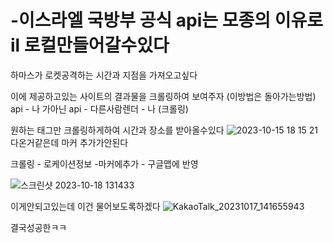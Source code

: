 # -이스라엘 국방부 공식 api는 모종의 이유로 il 로컬만들어갈수있다

하마스가 로켓공격하는 시간과 지점을 가져오고싶다 

이에 제공하고있는 사이트의 결과물을 크롤링하여 보여주자  (이방법은 돌아가는방법) api - 나 가아닌 api - 다른사람렌더 - 나 (크롤링)

원하는 태그만 크롤링하게하여 시간과 장소를 받아올수있다 
![2023-10-15 18 15 21](https://github.com/EdgeRunner107/Israel_rocket_attack_arl/assets/140359171/87984d95-db88-45bc-850a-5d11ae69c7ac)
다온거같은데 마커 추가가안된다 

크롤링 - 로케이션정보 -마커에추가 - 구글맵에 반영


![스크린샷 2023-10-18 131433](https://github.com/EdgeRunner107/Israel_rocket_attack_arl/assets/140359171/daa8ab7f-2e63-41de-8373-014c2cf22d97)


이게안되고있는데 이건 물어보도록하겠다
![KakaoTalk_20231017_141655943](https://github.com/EdgeRunner107/Israel_rocket_attack_arl/assets/140359171/1dd01247-723d-41c5-aab4-eca3ff262d58)



결국성공한ㅋㅋ
